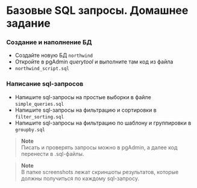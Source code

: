 # Базовые SQL запросы. Домашнее задание

### Создание и наполнение БД

- Создайте новую БД `northwind`
- Откройте в pgAdmin _querytool_ и выполните там код из файла 
- `northwind_script.sql`

### Написание sql-запросов

- Напишите sql-запросы на простые выборки в файле `simple_queries.sql`
- Напишите sql-запросы на фильтрацию и сортировки в `filter_sorting.sql`
- Напишите sql-запросы на фильтрацию по шаблону и группировки в `groupby.sql`

> **Note**
> <br>
> Писать и проверять запросы можно в pgAdmin, а далее код перенести 
> в .sql-файлы.

> **Note**
> <br>
> В папке screenshots лежат скриншоты результатов, которые должны получиться 
> по каждому sql-запросу.
